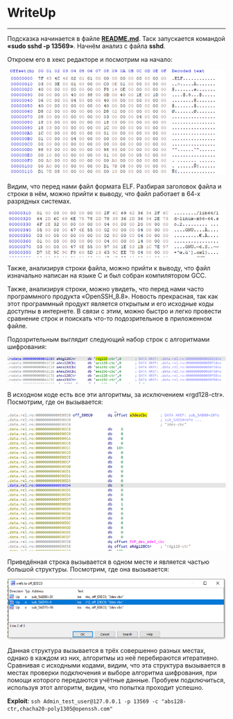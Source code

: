 # WriteUp
---
Подсказка начинается в файле **[README.md](ssh-demon\ssh_demon-main\README.md)**. Таск запускается командой **«sudo sshd -p 13569»**. Начнём анализ с файла **sshd**.

Откроем его в хекс редакторе и посмотрим на начало:

![image1](image1.png)

Видим, что перед нами файл формата ELF.
Разбирая заголовок файла и строки в нём, можно прийти к выводу, что файл работает в 64-х разрядных системах.

![image2](image2.png)
 
Также, анализируя строки файла, можно прийти к выводу, что файл изначально написан на языке С и был собран компилятором GCC.

Также, анализируя строки, можно увидеть, что перед нами часто программного продукта «OpenSSH_8.8». Новость прекрасная, так как этот программный продукт является открытым и его исходные коды доступны в интернете. В связи с этим, можно быстро и легко провести сравнение строк и поискать что-то подозрительное в приложенном файле.

Подозрительным выглядит следующий набор строк с алгоритмами шифрования:

![image3](image3.png)
 
В исходном коде есть все эти алгоритмы, за исключением «rgd128-ctr».
Посмотрим, где он вызывается:

![image4](image4.png)
 
Приведённая строка вызывается в одном месте и является частью большой структуры.
Посмотрим, где она вызывается:

![image5](image5.png)
 
Данная структура вызывается в трёх совершенно разных местах, однако в каждом из них, алгоритмы из неё перебираются итеративно. Сравнивая с исходными кодами, видим, что эта структура вызывается в местах проверки подключения и выборе алгоритма шифрования, при помощи которого передаются учётные данные. Пробуем подключиться, используя этот алгоритм, видим, что попытка проходит успешно.

**Exploit**: `ssh Admin_test_user@127.0.0.1 -p 13569 -c "abs128-ctr,chacha20-poly1305@openssh.com"`
